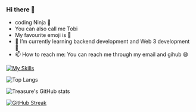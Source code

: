 ### Hi there 👋
-  coding Ninja 🥷
-  You can also call me Tobi
-  My favourite emoji is 🚀
- 🌱 I’m currently learning backend development and Web 3 development 🚀
- 📫 How to reach me: You can reach me through my email and gihub 😄


  
[![My Skills](https://skillicons.dev/icons?i=html,css,js,tailwind,astro,git,github)](https://skillicons.dev)


  
![Top Langs](https://github-readme-stats.vercel.app/api/top-langs/?username=Oluwatobiiiiii&layout=compact)


![Treasure's GitHub stats](https://github-readme-stats.vercel.app/api?username=Oluwatobiiiiii&show_icons=true&theme=radical)

[![GitHub Streak](https://streak-stats.demolab.com/?user=Oluwatobiiiiii&theme=dark)](https://git.io/streak-stats)
